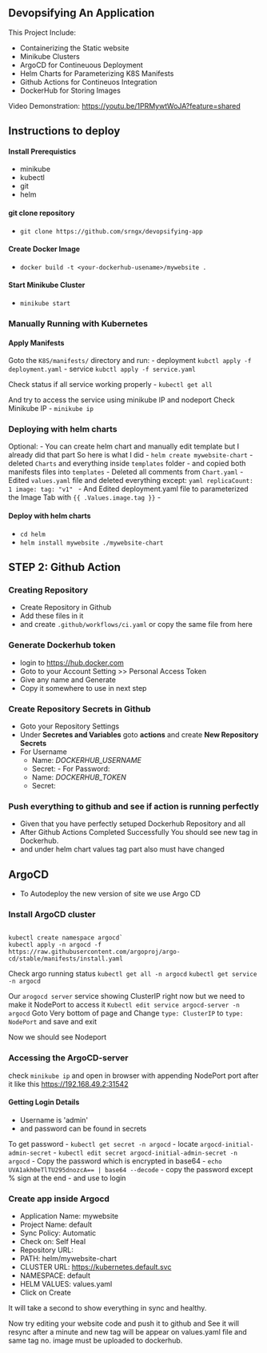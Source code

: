 ## Devopsifying An Application
This Project Include:
- Containerizing the Static website
- Minikube Clusters
- ArgoCD for Contineuous Deployment
- Helm Charts for Parameterizing K8S Manifests
- Github Actions for Contineuos Integration
- DockerHub for Storing Images

Video Demonstration: https://youtu.be/1PRMywtWoJA?feature=shared

## Instructions to deploy 

#### Install Prerequistics
- minikube
- kubectl
- git
- helm

#### git clone repository
- `git clone https://github.com/srngx/devopsifying-app`

#### Create Docker Image
- `docker build -t <your-dockerhub-usename>/mywebsite .`

#### Start Minikube Cluster
- `minikube start`
### Manually Running with Kubernetes

#### Apply Manifests
Goto the `K8S/manifests/` directory
 and run:
    - deployment `kubctl apply -f deployment.yaml`
    - service `kubctl apply -f service.yaml`

Check status if all service working properly
    - `kubectl get all`

And try to access the service using minikube IP and nodeport
 Check Minikube IP
    - `minikube ip`

### Deploying with helm charts
Optional: 
    - You can create helm chart and manually edit template but I already did that part
    So here is what I did
       - `helm create mywebsite-chart`
       - deleted `Charts` and everything inside `templates` folder 
       - and copied both manifests files into `templates`
       - Deleted all comments from `Chart.yaml`
       - Edited `values.yaml` file and deleted everything except:
       ```yaml
            replicaCount: 1
            image:
              tag: "v1"
       ```
       - And Edited deployment.yaml file to parameterized the Image Tab with `{{ .Values.image.tag }}`
       - 

#### Deploy with helm charts
   - `cd helm`
   - `helm install mywebsite ./mywebsite-chart`

## STEP 2: Github Action
 ### Creating Repository
   - Create Repository in Github
   - Add these files in it
   - and create `.github/workflows/ci.yaml`  or copy the same file from here

 ### Generate Dockerhub token 
   - login to https://hub.docker.com
   - Goto to your Account Setting >> Personal Access Token
   - Give any name and Generate
   - Copy it somewhere to use in next step

 ### Create Repository Secrets in Github
   - Goto your Repository Settings
   - Under **Secretes and Variables** goto **actions** and create **New Repository Secrets**
   - For Username
      - Name: *DOCKERHUB_USERNAME*
      - Secret: <your-dockerhub-username> 
    - For Password:
      - Name: *DOCKERHUB_TOKEN*
      - Secret: <your-dockerhub-token>

 ### Push everything to github and see if action is running perfectly
 - Given that you have perfectly setuped Dockerhub Repository and all
 - After Github Actions Completed Successfully You should see new tag in Dockerhub.
 - and under helm chart values tag part also must have changed

## ArgoCD

 - To Autodeploy the new version of site we use Argo CD
### Install ArgoCD cluster
 ```

 kubectl create namespace argocd`
 kubectl apply -n argocd -f https://raw.githubusercontent.com/argoproj/argo-cd/stable/manifests/install.yaml
```

Check argo running status
`kubectl get all -n argocd`
`kubectl get service -n argocd`

Our `arogocd server` service showing ClusterIP right now but we need to make it NodePort to access it
`Kubectl edit service argocd-server -n argocd`
Goto Very bottom of page and Change `type: ClusterIP` to `type: NodePort` and save and exit

Now we should see Nodeport 

### Accessing the ArgoCD-server 
check `minikube ip`
and open in browser with appending NodePort port after it like this
https://192.168.49.2:31542

#### Getting Login Details
 - Username is 'admin'
 - and password can be found in secrets
 
 To get password 
     - `kubectl get secret -n argocd`
     - locate `argocd-initial-admin-secret`
     - `kubectl edit secret argocd-initial-admin-secret -n argocd`
     - Copy the password which is encrypted in base64
     - `echo UVA1akh0eTlTU295dnozcA== | base64 --decode`
     - copy the password except % sign at the end
     - and use to login

### Create app inside Argocd
 
 - Application Name: mywebsite
 - Project Name: default
 - Sync Policy: Automatic
 - Check on: Self Heal
 - Repository URL: <url githubrepo url>
 - PATH: helm/mywebsite-chart
 - CLUSTER URL: https://kubernetes.default.svc
 - NAMESPACE: default
 - HELM VALUES: values.yaml
 - Click on Create

 It will take a second to show everything in sync and healthy.

 Now try editing your website code and push it to github and 
 See it will resync after a minute and new tag will be appear on values.yaml file and same tag no. image must be uploaded to dockerhub.









